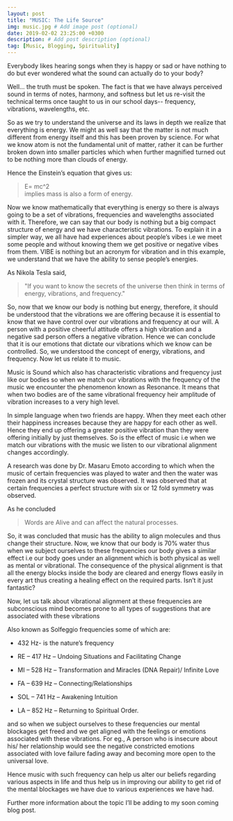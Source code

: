 ```yaml
---
layout: post
title: "MUSIC: The Life Source"
img: music.jpg # Add image post (optional)
date: 2019-02-02 23:25:00 +0300
description: # Add post description (optional)
tag: [Music, Blogging, Spirituality]
---
```

Everybody likes hearing songs when they is happy or sad or have nothing to do but ever wondered what the sound can actually do to your body?

Well... the truth must be spoken. The fact is that we have always perceived sound in terms of notes, harmony, and softness but let us re-visit the technical terms once taught to us in our school days-- frequency, vibrations, wavelengths, etc.

 So as we try to understand the universe and its laws in depth we realize that everything is energy. We might as well say that the matter is not much different from energy itself and this has been proven by science. For what we know atom is not the fundamental unit of matter, rather it can be further broken down into smaller particles which when further magnified turned out to be nothing more than clouds of energy.

Hence the Einstein’s equation that gives us:

> E= mc^2        
implies mass is also a form of energy.

Now we know mathematically that everything is energy so there is always going to be a set of vibrations, frequencies and wavelengths associated with it. Therefore, we can say that our body is nothing but a big compact structure of energy and we have characteristic vibrations. To explain it in a simpler way, we all have had experiences about people’s vibes i.e we meet some people and without knowing them we get positive or negative vibes from them. VIBE is nothing but an acronym for vibration and in this example, we understand that we have the ability to sense people’s energies.

As Nikola Tesla said,

> "If you want to know the secrets of the universe then think in terms of energy, vibrations, and frequency."

So, now that we know our body is nothing but energy, therefore, it should be understood that the vibrations we are offering because it is essential to know that we have control over our vibrations and frequency at our will. A person with a positive cheerful attitude offers a high vibration and a negative sad person offers a negative vibration. Hence we can conclude that it is our emotions that dictate our vibrations which we know can be controlled. So, we understood the concept of energy, vibrations, and frequency. Now let us relate it to music.

Music is Sound which also has characteristic vibrations and frequency just like our bodies so when we match our vibrations with the frequency of the music we encounter the phenomenon known as Resonance. It means that when two bodies are of the same vibrational frequency heir amplitude of vibration increases to a very high level.

In simple language when two friends are happy. When they meet each other their happiness increases because they are happy for each other as well. Hence they end up offering a greater positive vibration than they were offering initially by just themselves. So is the effect of music i.e when we match our vibrations with the music we listen to our vibrational alignment changes accordingly.

A research was done by Dr. Masaru Emoto according to which when the music of certain frequencies was played to water and then the water was frozen and its crystal structure was observed. It was observed that at certain frequencies a perfect structure with six or 12 fold symmetry was observed.

As he concluded

> Words are Alive and can affect the natural processes.

So, it was concluded that music has the ability to align molecules and thus change their structure. Now, we know that our body is 70% water thus when we subject ourselves to these frequencies our body gives a similar effect i.e our body goes under an alignment which is both physical as well as mental or vibrational. The consequence of the physical alignment is that all the energy blocks inside the body are cleared and energy flows easily in every art thus creating a healing effect on the required parts. Isn’t it just fantastic?

Now, let us talk about vibrational alignment at these frequencies are subconscious mind becomes prone to all types of suggestions that are associated with these vibrations

Also known as Solfeggio frequencies some of which are:

- 432 Hz- is the nature’s frequency

- RE – 417 Hz – Undoing Situations and Facilitating Change

- MI – 528 Hz – Transformation and Miracles (DNA Repair)/ Infinite Love

- FA – 639 Hz – Connecting/Relationships

- SOL – 741 Hz – Awakening Intuition

- LA – 852 Hz – Returning to Spiritual Order.

and so when we subject ourselves to these frequencies our mental blockages get freed and we get aligned with the feelings or emotions associated with these vibrations. For eg., A person who is insecure about his/ her relationship would see the negative constricted emotions associated with love failure fading away and becoming more open to the universal love.

Hence music with such frequency can help us alter our beliefs regarding various aspects in life and thus help us in improving our ability to get rid of the mental blockages we have due to various experiences we have had.

Further more information about the topic I’ll be adding to my soon coming blog post.
